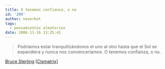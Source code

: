 ```yaml
---
title: O tenemos confianza, o no
id: '209'
author: neverbot
tags:
  - pensamientos aleatorios
date: 2006-11-16 13:25:41
---
```


> Podríamos estar tranquilizándonos el uno al otro hasta que el Sol se expandiera y nunca nos convenceríamos. O tenemos confianza, o no.

[Bruce Sterling](http://en.wikipedia.org/wiki/Bruce_Sterling) \[[Cismatrix](http://tienda.cyberdark.net/cismatrix-n2078.html)\]